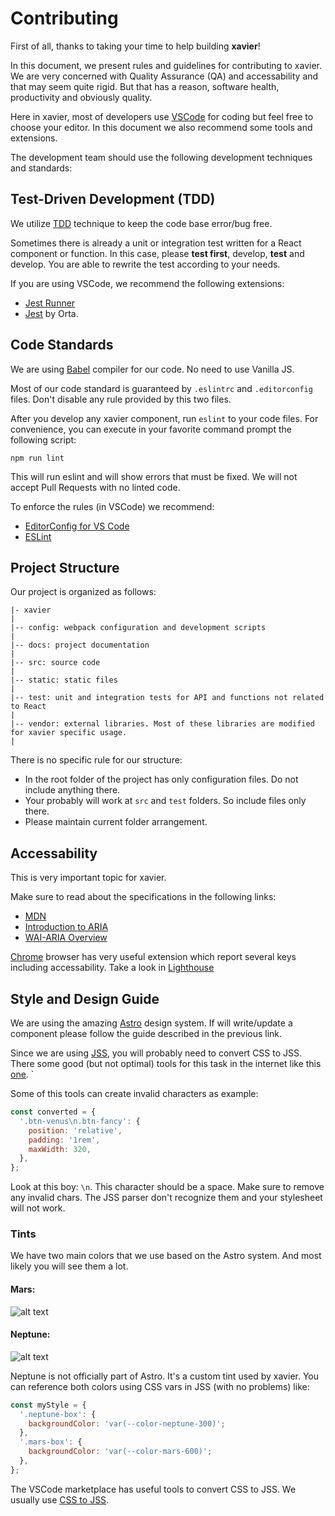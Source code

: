 # Contributing

First of all, thanks to taking your time to help building **xavier**!

In this document, we present rules and guidelines for contributing to xavier. We are very concerned with Quality Assurance (QA) and accessability and that may seem quite rigid. But that has a reason, software health, productivity and obviously quality. 

Here in xavier, most of developers use [VSCode](https://code.visualstudio.com/) for coding but feel free to choose your editor.  In this document we also recommend some tools and extensions.

The development team should use the following development techniques and standards:

## Test-Driven Development (TDD)

We utilize [TDD](https://en.wikipedia.org/wiki/Test-driven_development) technique to keep the code base error/bug free. 

Sometimes there is already a unit or integration test written for a React component or function. In this case, please **test first**, develop, **test** and develop. You are able to rewrite the test according to your needs.

If you are using VSCode, we recommend the following extensions:

- [Jest Runner](https://marketplace.visualstudio.com/items?itemName=firsttris.vscode-jest-runner)
- [Jest](https://marketplace.visualstudio.com/items?itemName=Orta.vscode-jest) by Orta.

## Code Standards

We are using [Babel](https://babeljs.io/) compiler for our code. No need to use Vanilla JS.  

Most of our code standard is guaranteed by `.eslintrc` and `.editorconfig` files. Don't disable any rule provided by this two files.

After you develop any xavier component, run `eslint` to your code files. For convenience, you can execute in your favorite command prompt the following script:

```
npm run lint
```

This will run eslint and will show errors that must be fixed. We will not accept Pull Requests with no linted code.

To enforce the rules (in VSCode) we recommend:
- [EditorConfig for VS Code](https://marketplace.visualstudio.com/items?itemName=EditorConfig.EditorConfig)
- [ESLint](https://marketplace.visualstudio.com/items?itemName=dbaeumer.vscode-eslint)

## Project Structure

Our project is organized as follows:

```
|- xavier
|
|-- config: webpack configuration and development scripts
|
|-- docs: project documentation
|
|-- src: source code
|
|-- static: static files
|
|-- test: unit and integration tests for API and functions not related to React
|
|-- vendor: external libraries. Most of these libraries are modified for xavier specific usage.
|
```
 There is no specific rule for our structure:
 - In the root folder of the project has only configuration files. Do not include anything there.
 - Your probably will work at `src` and `test` folders. So include files only there.
 - Please maintain current folder arrangement.

## Accessability

This is very important topic for xavier. 

Make sure to read about the specifications in the following links:
- [MDN](https://developer.mozilla.org/en-US/docs/Web/Accessibility) 
- [Introduction to ARIA](https://developers.google.com/web/fundamentals/accessibility/semantics-aria)
- [WAI-ARIA Overview](https://www.w3.org/WAI/standards-guidelines/aria/)

[Chrome](https://www.google.com/intl/en_us/chrome/) browser has very useful extension which report several keys including accessability. Take a look in [Lighthouse](https://developers.google.com/web/tools/lighthouse/)

## Style and Design Guide

We are using the amazing [Astro](https://github.com/magnetis/astro) design system. If will write/update a component please follow the guide described in the previous link.

Since we are using [JSS](https://cssinjs.org/), you will probably need to convert CSS to JSS.
There some good (but not optimal) tools for this task in the internet like this [one](https://transform.tools/css-to-js). `

Some of this tools can create invalid characters as example:

```javascript
const converted = {
  '.btn-venus\n.btn-fancy': {
    position: 'relative',
    padding: '1rem',
    maxWidth: 320,
  },
};
```

Look at this boy: `\n`. This character should be a space. Make sure to remove any invalid chars. The JSS parser don't recognize them and your stylesheet will not work.

### Tints

We have two main colors that we use based on the Astro system. And most likely you will see them a lot.

#### Mars:

![alt text](http://tobiasbu.github.io/img/mars.png)

#### Neptune: 

![alt text](http://tobiasbu.github.io/img/neptune.png)

Neptune is not officially part of Astro. It's a custom tint used by xavier.
You can reference both colors using CSS vars in JSS (with no problems) like:

```javascript
const myStyle = {
  '.neptune-box': {
    backgroundColor: 'var(--color-neptune-300)';
  },
  '.mars-box': {
    backgroundColor: 'var(--color-mars-600)';
  },
};
```

The VSCode marketplace has useful tools to convert CSS to JSS. We usually use [CSS to JSS](https://marketplace.visualstudio.com/items?itemName=infarkt.css-to-jss).
